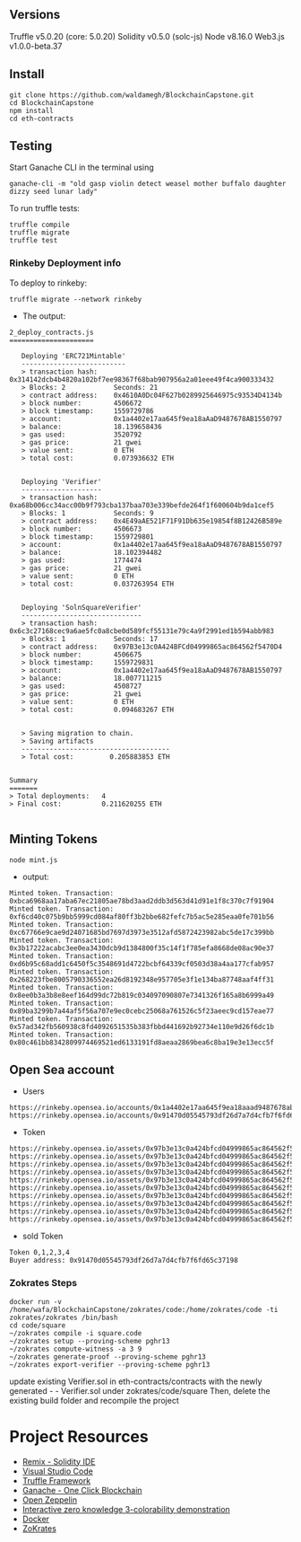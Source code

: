 ## Versions

Truffle v5.0.20 (core: 5.0.20)
Solidity v0.5.0 (solc-js)
Node v8.16.0
Web3.js v1.0.0-beta.37

## Install
```
git clone https://github.com/waldamegh/BlockchainCapstone.git
cd BlockchainCapstone
npm install
cd eth-contracts
```

## Testing

Start Ganache CLI in the terminal using

```
ganache-cli -m "old gasp violin detect weasel mother buffalo daughter dizzy seed lunar lady"
```

To run truffle tests:

```
truffle compile
truffle migrate
truffle test
```

### Rinkeby Deployment info

To deploy to rinkeby:
```
truffle migrate --network rinkeby
```
* The output:

```
2_deploy_contracts.js
=====================

   Deploying 'ERC721Mintable'
   --------------------------
   > transaction hash:    0x314142dcb4b4820a102bf7ee98367f68bab907956a2a01eee49f4ca900333432
   > Blocks: 2            Seconds: 21
   > contract address:    0x4610A0Dc04F627b0289925646975c93534D4134b
   > block number:        4506672
   > block timestamp:     1559729786
   > account:             0x1a4402e17aa645f9ea18aAaD9487678AB1550797
   > balance:             18.139658436
   > gas used:            3520792
   > gas price:           21 gwei
   > value sent:          0 ETH
   > total cost:          0.073936632 ETH


   Deploying 'Verifier'
   --------------------
   > transaction hash:    0xa68b006cc34acc00b9f793cba137baa703e339befde264f1f600604b9da1cef5
   > Blocks: 1            Seconds: 9
   > contract address:    0x4E49aAE521F71F91Db635e19854f8B12426B589e
   > block number:        4506673
   > block timestamp:     1559729801
   > account:             0x1a4402e17aa645f9ea18aAaD9487678AB1550797
   > balance:             18.102394482
   > gas used:            1774474
   > gas price:           21 gwei
   > value sent:          0 ETH
   > total cost:          0.037263954 ETH


   Deploying 'SolnSquareVerifier'
   ------------------------------
   > transaction hash:    0x6c3c27168cec9a6ae5fc0a8cbe0d589fcf55131e79c4a9f2991ed1b594abb983
   > Blocks: 1            Seconds: 17
   > contract address:    0x97B3e13c0A424BFCd04999865ac864562f5470D4
   > block number:        4506675
   > block timestamp:     1559729831
   > account:             0x1a4402e17aa645f9ea18aAaD9487678AB1550797
   > balance:             18.007711215
   > gas used:            4508727
   > gas price:           21 gwei
   > value sent:          0 ETH
   > total cost:          0.094683267 ETH


   > Saving migration to chain.
   > Saving artifacts
   -------------------------------------
   > Total cost:         0.205883853 ETH


Summary
=======
> Total deployments:   4
> Final cost:          0.211620255 ETH


```

## Minting Tokens

```
node mint.js
```
* output:
```
Minted token. Transaction: 0xbca6968aa17aba67ec21805ae78bd3aad2ddb3d563d41d91e1f8c370c7f91904
Minted token. Transaction: 0xf6cd40c075b9bb5999cd084af80ff3b2bbe682fefc7b5ac5e285eaa0fe701b56
Minted token. Transaction: 0xc67766e9cae9d24071685bd7697d3973e3512afd5872423982abc5de17c399bb
Minted token. Transaction: 0x3b17222acabc3ee0ea3430dcb9d1384800f35c14f1f785efa8668de08ac90e37
Minted token. Transaction: 0xd6b95c68add1c6450f5c3548691d4722bcbf64339cf0503d38a4aa177cfab957
Minted token. Transaction: 0x268223fbe8005790336552ea26d8192348e957705e3f1e134ba87748aaf4ff31
Minted token. Transaction: 0x8ee0b3a3b8e8eef164d99dc72b819c034097090807e7341326f165a8b6999a49
Minted token. Transaction: 0x89ba3299b7a44af5f56a707e9ec0cebc25068a761526c5f23aeec9cd157eae77
Minted token. Transaction: 0x57ad342fb560938c8fd4092651535b383fbbd441692b92734e110e9d26f6dc1b
Minted token. Transaction: 0x80c461bb8342809974469521ed6133191fd8aeaa2869bea6c8ba19e3e13ecc5f
```
## Open Sea account

* Users

```
https://rinkeby.opensea.io/accounts/0x1a4402e17aa645f9ea18aaad9487678ab1550797
https://rinkeby.opensea.io/accounts/0x91470d05545793df26d7a7d4cfb7f6fd65c37198
```
* Token

```
https://rinkeby.opensea.io/assets/0x97b3e13c0a424bfcd04999865ac864562f5470d4/0
https://rinkeby.opensea.io/assets/0x97b3e13c0a424bfcd04999865ac864562f5470d4/1
https://rinkeby.opensea.io/assets/0x97b3e13c0a424bfcd04999865ac864562f5470d4/2
https://rinkeby.opensea.io/assets/0x97b3e13c0a424bfcd04999865ac864562f5470d4/3
https://rinkeby.opensea.io/assets/0x97b3e13c0a424bfcd04999865ac864562f5470d4/4
https://rinkeby.opensea.io/assets/0x97b3e13c0a424bfcd04999865ac864562f5470d4/5
https://rinkeby.opensea.io/assets/0x97b3e13c0a424bfcd04999865ac864562f5470d4/6?
https://rinkeby.opensea.io/assets/0x97b3e13c0a424bfcd04999865ac864562f5470d4/7?
https://rinkeby.opensea.io/assets/0x97b3e13c0a424bfcd04999865ac864562f5470d4/8?
https://rinkeby.opensea.io/assets/0x97b3e13c0a424bfcd04999865ac864562f5470d4/9?

```

* sold Token
```
Token 0,1,2,3,4
Buyer address: 0x91470d05545793df26d7a7d4cfb7f6fd65c37198
```

### Zokrates Steps

```
docker run -v /home/wafa/BlockchainCapstone/zokrates/code:/home/zokrates/code -ti zokrates/zokrates /bin/bash
cd code/square
~/zokrates compile -i square.code
~/zokrates setup --proving-scheme pghr13
~/zokrates compute-witness -a 3 9
~/zokrates generate-proof --proving-scheme pghr13
~/zokrates export-verifier --proving-scheme pghr13
```
update existing Verifier.sol in eth-contracts/contracts with the newly generated - - Verifier.sol under zokrates/code/square
Then, delete the existing build folder and recompile the project


# Project Resources

* [Remix - Solidity IDE](https://remix.ethereum.org/)
* [Visual Studio Code](https://code.visualstudio.com/)
* [Truffle Framework](https://truffleframework.com/)
* [Ganache - One Click Blockchain](https://truffleframework.com/ganache)
* [Open Zeppelin ](https://openzeppelin.org/)
* [Interactive zero knowledge 3-colorability demonstration](http://web.mit.edu/~ezyang/Public/graph/svg.html)
* [Docker](https://docs.docker.com/install/)
* [ZoKrates](https://github.com/Zokrates/ZoKrates)
